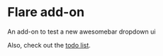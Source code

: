 # Flare add-on
An add-on to test a new awesomebar dropdown ui

Also, check out the [todo list](https://gist.github.com/bwinton/1288222a580f967a74df).